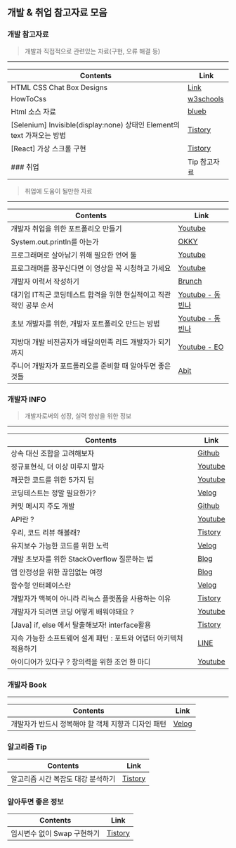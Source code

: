 ## 개발 & 취업 참고자료 모음 

### 개발 참고자료
> 개발과 직접적으로 관련있는 자료(구현, 오류 해결 등)
<hr>

Contents                                | Link
----------------------------|------
HTML CSS Chat Box Designs | [Link](https://csshint.com/html-css-chat-box-designs/)
HowToCss                              | [w3schools](https://www.w3schools.com/howto/howto_css_icon_bar.asp)
Html 소스 자료                       | [blueb](https://www.blueb.co.kr/?c=1/14&uid=3940)
[Selenium] Invisible(display:none) 상태인 Element의 text 가져오는 방법 | [Tistory](https://jinseongsoft.tistory.com/310)
[React] 가상 스크롤 구현                 | [Tistory](https://yeoulcoding.tistory.com/m/171?category=816310)
### 취업 | Tip 참고자료
> 취업에 도움이 될만한 자료
<hr>

Contents                                | Link
----------------------------|------
개발자 취업을 위한 포트폴리오 만들기 | [Youtube](https://www.youtube.com/watch?v=KJUdqPDAtTI&feature=youtu.be)
System.out.println를 아는가              |  [OKKY](https://okky.kr/article/149762)
프로그래머로 살아남기 위해 필요한 언어 둘 | [Youtube](https://www.youtube.com/watch?v=ESU2IkFj9VM&feature=youtu.be)
프로그래머를 꿈꾸신다면 이 영상을 꼭 시청하고 가세요 | [Youtube](https://www.youtube.com/watch?v=hWMztQ4djCY&feature=youtu.be)
개발자 이력서 작성하기 | [Brunch](https://brunch.co.kr/@hee072794/132)
대기업 IT직군 코딩테스트 합격을 위한 현실적이고 직관적인 공부 순서 | [Youtube - 동빈나](https://www.youtube.com/watch?v=ukkLCl9yBvE)
초보 개발자를 위한, 개발자 포트폴리오 만드는 방법 | [Youtube - 동빈나](https://www.youtube.com/watch?v=hElB_FY33xs)
지방대 개발 비전공자가 배달의민족 리드 개발자가 되기까지 | [Youtube - EO](https://www.youtube.com/watch?v=V9AGvwPmnZU)
주니어 개발자가 포트폴리오를 준비할 때 알아두면 좋은 것들 | [Abit](https://abit.ly/ajhyk0)


### 개발자 INFO
> 개발자로써의 성장, 실력 향상을 위한 정보

<hr>

Contents                                | Link
----------------------------------------|------
상속 대신 조합을 고려해보자                   |[Github](https://bit.ly/3vN9sLc)
정규표현식, 더 이상 미루지 말자           | [Youtube](https://youtu.be/t3M6toIflyQ)
깨끗한 코드를 위한 5가지 팁 | [Youtube](https://www.youtube.com/watch?v=Jz8Sx1XYb04&feature=youtu.be)
코딩테스트는 정말 필요한가?  | [Velog](https://bit.ly/3cQIg6J)
커밋 메시지 주도 개발       | [Github](https://gyuwon.github.io/blog/2021/04/04/commit-message-driven-development.html) 
API란 ?                 | [Youtube](https://youtu.be/ogT267HvNuQ)
우리, 코드 리뷰 해볼래?      | [Tistory](https://hye-on-astrogrammer.tistory.com/13)
유지보수 가능한 코드를 위한 노력 | [Velog](https://velog.io/@jerrynim_/%EC%9C%A0%EC%A7%80%EB%B3%B4%EC%88%98-%EA%B0%80%EB%8A%A5%ED%95%9C-%EC%BD%94%EB%93%9C%EB%A5%BC-%EC%9C%84%ED%95%9C-%EB%85%B8%EC%98%A4%EC%98%A4%EB%A0%A5)
개발 초보자를 위한 StackOverflow 질문하는 법 |  [Blog](https://www.kowanas.com/coding/2020/11/23/stackoverflow/)
앱 안정성을 위한 끊임없는 여정               | [Blog](https://bit.ly/3pByjxU)
함수형 인터페이스란                         | [Velog](https://velog.io/@jaden_94/%ED%95%A8%EC%88%98%ED%98%95-%EC%9D%B8%ED%84%B0%ED%8E%98%EC%9D%B4%EC%8A%A4-Functional-Interface)
개발자가 맥북이 아니라 리눅스 플랫폼을 사용하는 이유 | [Tistory](https://stricky.tistory.com/422)
개발자가 되려면 코딩 어떻게 배워야돼요 ?           | [Youtube](https://youtu.be/Xxg581iRWks)
[Java] if, else 에서 탈출해보자! interface활용 |  [Tistory](https://bit.ly/36wcRn2)
지속 가능한 소프트웨어 설계 패턴 : 포트와 어댑터 아키텍처 적용하기  | [LINE](https://bit.ly/3mHBfbf)
아이디어가 있다구 ? 창의력을 위한 조언 한 마디              | [Youtube](https://youtu.be/Qc-D9oPKQt4)
### 개발자 Book

<hr>

Contents                                | Link
----------------------------------------|-------
개발자가 반드시 정복해야 할 객체 지향과 디자인 패턴 | [Velog](https://bit.ly/3eS6Hm2)


### 알고리즘 Tip
Contents                                | Link
----------------------------------------|------
알고리즘 시간 복잡도 대강 분석하기              | [Tistory](https://codingdog.tistory.com/entry/%EC%95%8C%EA%B3%A0%EB%A6%AC%EC%A6%98-%EC%8B%9C%EA%B0%84-%EB%B3%B5%EC%9E%A1%EB%8F%84-%EB%8C%80%EA%B0%95-%EB%B6%84%EC%84%9D%ED%95%98%EB%8A%94-%EB%B0%A9%EB%B2%95%EC%9D%84-%EC%98%88%EC%A0%9C%EB%A5%BC-%ED%86%B5%ED%95%B4-%EC%95%8C%EC%95%84%EB%B4%85%EC%8B%9C%EB%8B%A4)

### 알아두면 좋은 정보
Contents                                | Link
----------------------------------------|------
임시변수 없이 Swap 구현하기 | [Tistory](https://jungpaeng.tistory.com/12?category=929307)

